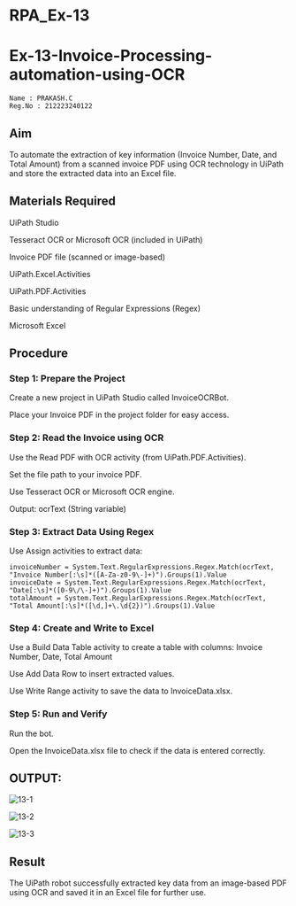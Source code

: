 # RPA_Ex-13

# Ex-13-Invoice-Processing-automation-using-OCR

~~~
Name : PRAKASH.C
Reg.No : 212223240122
~~~

## Aim
To automate the extraction of key information (Invoice Number, Date, and Total Amount) from a scanned invoice PDF using OCR technology in UiPath and store the extracted data into an Excel file.

## Materials Required
UiPath Studio

Tesseract OCR or Microsoft OCR (included in UiPath)

Invoice PDF file (scanned or image-based)

UiPath.Excel.Activities

UiPath.PDF.Activities

Basic understanding of Regular Expressions (Regex)

Microsoft Excel

## Procedure
### Step 1: Prepare the Project
Create a new project in UiPath Studio called InvoiceOCRBot.

Place your Invoice PDF in the project folder for easy access.

### Step 2: Read the Invoice using OCR
Use the Read PDF with OCR activity (from UiPath.PDF.Activities).

Set the file path to your invoice PDF.

Use Tesseract OCR or Microsoft OCR engine.

Output: ocrText (String variable)

### Step 3: Extract Data Using Regex
Use Assign activities to extract data:

~~~
invoiceNumber = System.Text.RegularExpressions.Regex.Match(ocrText, "Invoice Number[:\s]*([A-Za-z0-9\-]+)").Groups(1).Value  
invoiceDate = System.Text.RegularExpressions.Regex.Match(ocrText, "Date[:\s]*([0-9\/\-]+)").Groups(1).Value  
totalAmount = System.Text.RegularExpressions.Regex.Match(ocrText, "Total Amount[:\s]*([\d,]+\.\d{2})").Groups(1).Value
~~~

 ### Step 4: Create and Write to Excel
Use a Build Data Table activity to create a table with columns:
Invoice Number, Date, Total Amount

Use Add Data Row to insert extracted values.

Use Write Range activity to save the data to InvoiceData.xlsx.

### Step 5: Run and Verify
Run the bot.

Open the InvoiceData.xlsx file to check if the data is entered correctly.

## OUTPUT:

![13-1](https://github.com/user-attachments/assets/e4d9abeb-8e49-4130-936d-9855c6683b82)

![13-2](https://github.com/user-attachments/assets/d3908fc9-b765-4c20-af7c-5a0b0ca6949e)

![13-3](https://github.com/user-attachments/assets/58afe8ca-f3f2-465c-9a05-5f7be16ce975)

## Result
The UiPath robot successfully extracted key data from an image-based PDF using OCR and saved it in an Excel file for further use.
